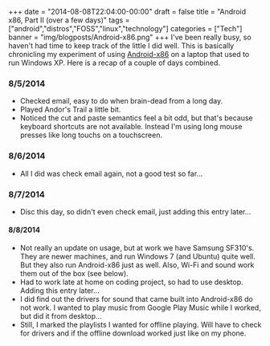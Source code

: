 +++
date = "2014-08-08T22:04:00-00:00"
draft = false
title = "Android x86, Part II (over a few days)"
tags = ["android","distros","FOSS","linux","technology"]
categories = ["Tech"]
banner = "img/blogposts/Android-x86.png"
+++
I've been really busy, so haven't had time to keep track of the little I did well.  This is basically chronicling my experiment of using <a href = "http://www.android-x86.org/" target="blank">Android-x86</a> on a laptop that used to run Windows XP.  Here is a recap of a couple of days combined.

### 8/5/2014

  * Checked email, easy to do when brain-dead from a long day.
  * Played Andor's Trail a little bit.
  * Noticed the cut and paste semantics feel a bit odd, but that's because keyboard shortcuts are not available.  Instead I'm using long mouse presses like long touchs on a touchscreen.

### 8/6/2014

  * All I did was check email again, not a good test so far...

### 8/7/2014

  * Disc this day, so didn't even check email, just adding this entry later...

#### 8/8/2014

  * Not really an update on usage, but at work we have Samsung SF310's.  They are newer machines, and run Windows 7 (and Ubuntu) quite well.  But they also run Android-x86 just as well.  Also, Wi-Fi and sound work them out of the box (see below).
  * Had to work late at home on coding project, so had to use desktop.  Adding this entry later...
  * I did find out the drivers for sound that came built into Android-x86 do not work.  I wanted to play music from Google Play Music while I worked, but did it from desktop...
  * Still, I marked the playlists I wanted for offline playing.  Will have to check for drivers and if the offline download worked just like on my phone.
